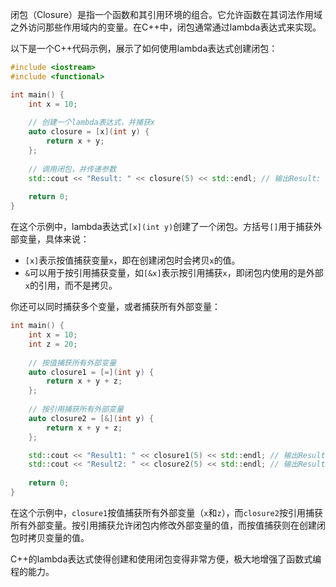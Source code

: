 闭包（Closure）是指一个函数和其引用环境的组合。它允许函数在其词法作用域之外访问那些作用域内的变量。在C++中，闭包通常通过lambda表达式来实现。

以下是一个C++代码示例，展示了如何使用lambda表达式创建闭包：

```cpp
#include <iostream>
#include <functional>

int main() {
    int x = 10;
    
    // 创建一个lambda表达式，并捕获x
    auto closure = [x](int y) {
        return x + y;
    };
    
    // 调用闭包，并传递参数
    std::cout << "Result: " << closure(5) << std::endl; // 输出Result: 15
    
    return 0;
}
```

在这个示例中，lambda表达式`[x](int y)`创建了一个闭包。方括号`[]`用于捕获外部变量，具体来说：

- `[x]`表示按值捕获变量`x`，即在创建闭包时会拷贝`x`的值。
- `&`可以用于按引用捕获变量，如`[&x]`表示按引用捕获`x`，即闭包内使用的是外部`x`的引用，而不是拷贝。

你还可以同时捕获多个变量，或者捕获所有外部变量：

```cpp
int main() {
    int x = 10;
    int z = 20;
    
    // 按值捕获所有外部变量
    auto closure1 = [=](int y) {
        return x + y + z;
    };
    
    // 按引用捕获所有外部变量
    auto closure2 = [&](int y) {
        return x + y + z;
    };

    std::cout << "Result1: " << closure1(5) << std::endl; // 输出Result1: 35
    std::cout << "Result2: " << closure2(5) << std::endl; // 输出Result2: 35
    
    return 0;
}
```

在这个示例中，`closure1`按值捕获所有外部变量（`x`和`z`），而`closure2`按引用捕获所有外部变量。按引用捕获允许闭包内修改外部变量的值，而按值捕获则在创建闭包时拷贝变量的值。

C++的lambda表达式使得创建和使用闭包变得非常方便，极大地增强了函数式编程的能力。